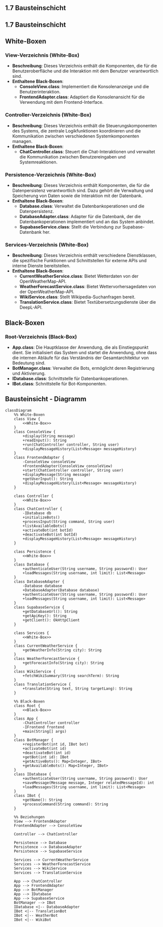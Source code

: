 ## 1.7 Bausteinschicht

## 1.7 Bausteinschicht

## White-Boxen

### View-Verzeichnis (White-Box)
- **Beschreibung**: Dieses Verzeichnis enthält die Komponenten, die für die Benutzeroberfläche und die Interaktion mit dem Benutzer verantwortlich sind. 
- **Enthaltene Black-Boxen**:
  - **ConsoleView.class**: Implementiert die Konsolenanzeige und die Benutzerinteraktion.
  - **FrontendAdapter.class**: Adaptiert die Konsolenansicht für die Verwendung mit dem Frontend-Interface.

### Controller-Verzeichnis (White-Box)
- **Beschreibung**: Dieses Verzeichnis enthält die Steuerungskomponenten des Systems, die zentrale Logikfunktionen koordinieren und die Kommunikation zwischen verschiedenen Systemkomponenten managen.
- **Enthaltene Black-Boxen**:
  - **ChatController.class**: Steuert die Chat-Interaktionen und verwaltet die Kommunikation zwischen Benutzereingaben und Systemreaktionen.

### Persistence-Verzeichnis (White-Box)
- **Beschreibung**: Dieses Verzeichnis enthält Komponenten, die für die Datenpersistenz verantwortlich sind. Dazu gehört die Verwaltung und Speicherung von Daten sowie die Interaktion mit der Datenbank.
- **Enthaltene Black-Boxen**:
  - **Database.class**: Verwaltet die Datenbankoperationen und die Datenpersistenz.
  - **DatabaseAdapter.class**: Adapter für die Datenbank, der die Datenbankoperationen implementiert und an das System anbindet.
  - **SupabaseService.class**: Stellt die Verbindung zur Supabase-Datenbank her.

### Services-Verzeichnis (White-Box)
- **Beschreibung**: Dieses Verzeichnis enthält verschiedene Dienstklassen, die spezifische Funktionen und Schnittstellen für externe APIs und interne Dienste bereitstellen.
- **Enthaltene Black-Boxen**:
  - **CurrentWeatherService.class**: Bietet Wetterdaten von der OpenWeatherMap-API.
  - **WeatherForecastService.class**: Bietet Wettervorhersagedaten von der OpenWeatherMap-API.
  - **WikiService.class**: Stellt Wikipedia-Suchanfragen bereit.
  - **TranslationService.class**: Bietet Textübersetzungsdienste über die DeepL-API.

## Black-Boxen

### Root-Verzeichnis (Black-Box)
- **App.class**: Die Hauptklasse der Anwendung, die als Einstiegspunkt dient. Sie initialisiert das System und startet die Anwendung, ohne dass die internen Abläufe für das Verständnis der Gesamtarchitektur von Bedeutung sind.
- **BotManager.class**: Verwaltet die Bots, ermöglicht deren Registrierung und Aktivierung.
- **IDatabase.class**: Schnittstelle für Datenbankoperationen.
- **IBot.class**: Schnittstelle für Bot-Komponenten.

## Bausteinsicht - Diagramm

```mermaid
classDiagram
    %% White-Boxen
    class View {
        <<White-Box>>
    }
    class ConsoleView {
        +display(String message)
        +readInput(): String
        +run(ChatController controller, String user)
        +displayMessageHistory(List<Message> messageHistory)
    }
    class FrontendAdapter {
        -ConsoleView consoleView
        +FrontendAdapter(ConsoleView consoleView)
        +start(ChatController controller, String user)
        +displayMessage(String message)
        +getUserInput(): String
        +displayMessageHistory(List<Message> messageHistory)
    }
    
    class Controller {
        <<White-Box>>
    }
    class ChatController {
        -IDatabase db
        +initializeBots()
        +processInput(String command, String user)
        +listAvailableBots()
        +activateBot(int botId)
        +deactivateBot(int botId)
        +displayMessageHistory(List<Message> messageHistory)
    }
    
    class Persistence {
        <<White-Box>>
    }
    class Database {
        +authenticateUser(String username, String password): User
        +loadMessages(String username, int limit): List<Message>
    }
    class DatabaseAdapter {
        -Database database
        +DatabaseAdapter(Database database)
        +authenticateUser(String username, String password): User
        +loadMessages(String username, int limit): List<Message>
    }
    class SupabaseService {
        +getDatabaseUrl(): String
        +getApiKey(): String
        +getClient(): OkHttpClient
    }
    
    class Services {
        <<White-Box>>
    }
    class CurrentWeatherService {
        +getWeatherInfo(String city): String
    }
    class WeatherForecastService {
        +getForecastInfo(String city): String
    }
    class WikiService {
        +fetchWikiSummary(String searchTerm): String
    }
    class TranslationService {
        +translate(String text, String targetLang): String
    }
    
    %% Black-Boxen
    class Root {
        <<Black-Box>>
    }
    class App {
        -ChatController controller
        -IFrontend frontend
        +main(String[] args)
    }
    class BotManager {
        +registerBot(int id, IBot bot)
        +activateBot(int id)
        +deactivateBot(int id)
        +getBot(int id): IBot
        +getActiveBots(): Map<Integer, IBot>
        +getAvailableBots(): Map<Integer, IBot>
    }
    class IDatabase {
        +authenticateUser(String username, String password): User
        +saveMessage(Message message, Integer relatedMessageId): int
        +loadMessages(String username, int limit): List<Message>
    }
    class IBot {
        +getName(): String
        +processCommand(String command): String
    }

    %% Beziehungen
    View --> FrontendAdapter
    FrontendAdapter --> ConsoleView

    Controller --> ChatController

    Persistence --> Database
    Persistence --> DatabaseAdapter
    Persistence --> SupabaseService

    Services --> CurrentWeatherService
    Services --> WeatherForecastService
    Services --> WikiService
    Services --> TranslationService

    App --> ChatController
    App --> FrontendAdapter
    App --> BotManager
    App --> IDatabase
    App --> SupabaseService
    BotManager --> IBot
    IDatabase <|-- DatabaseAdapter
    IBot <|-- TranslationBot
    IBot <|-- WeatherBot
    IBot <|-- WikiBot

```
